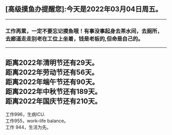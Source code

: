 ## [高级摸鱼办提醒您]:今天是2022年03月04日周五。
---
### 工作再累，一定不要忘记摸鱼哦！有事没事起身去茶水间，去厕所，去廊道走走别老在工位上坐着，钱是老板的,但命是自己的。
---
距离2022年清明节还有29天。  
距离2022年劳动节还有56天。  
距离2022年端午节还有90天。  
距离2022年中秋节还有189天。  
距离2022年国庆节还有210天。  
---
工作996，生病ICU.  
工作955，work–life balance。  
工作 944，生活为先。